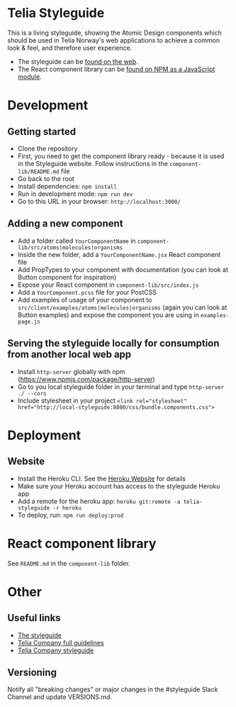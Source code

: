 # Telia Styleguide

This is a living styleguide, showing the Atomic Design components which should be used in Telia Norway's web applications
to achieve a common look & feel, and therefore user experience.

- The styleguide can be [found on the web](http://telia-styleguide.herokuapp.com).
- The React component library can be [found on NPM as a JavaScript module](https://www.npmjs.com/package/@telia/styleguide).

# Development

## Getting started

- Clone the repository
- First, you need to get the component library ready - because it is used in the Styleguide website.
  Follow instructions in the `component-lib/README.md` file
- Go back to the root
- Install dependencies: `npm install`
- Run in development mode: `npm run dev`
- Go to this URL in your browser: `http://localhost:3000/`

## Adding a new component

- Add a folder called `YourComponentName` in `component-lib/src/atoms|molecules|organisms`
- Inside the new folder, add a `YourComponentName.jsx` React component file
- Add PropTypes to your component with documentation (you can look at Button component for inspiration)
- Expose your React component in `component-lib/src/index.js`
- Add a `YourComponent.pcss` file for your PostCSS
- Add examples of usage of your component to `src/client/examples/atoms|molecules|organisms` (again you can look at Button examples)
  and expose the component you are using in `examples-page.js`

## Serving the styleguide locally for consumption from another local web app

- Install `http-server` globally with npm (https://www.npmjs.com/package/http-server)
- Go to you local styleguide folder in your terminal and type `http-server ./ --cors`
- Include stylesheet in your project `<link rel="stylesheet" href="http://local-styleguide:8080/css/bundle.components.css">`

# Deployment

## Website

- Install the Heroku CLI. See the [Heroku Website](https://devcenter.heroku.com/articles/heroku-cli#download-and-install) for details
- Make sure your Heroku account has access to the styleguide Heroku app
- Add a remote for the heroku app: `heroku git:remote -a telia-styleguide -r heroku`
- To deploy, run: `npm run deploy:prod`

# React component library

See `README.md` in the `component-lib` folder.

# Other

## Useful links

- [The styleguide](http://telia-styleguide.herokuapp.com)
- [Telia Company full guidelines](http://brandhub.teliacompany.com/)
- [Telia Company styleguide](http://digitalstyle.teliacompany.com/)

## Versioning

Notify all "breaking changes" or major changes in the #styleguide Slack Channel and update VERSIONS.md.
